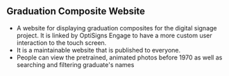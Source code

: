 ## Graduation Composite Website ##

- A website for displaying graduation composites for the digital signage project. It is linked by OptiSigns Engage to have a more custom user interaction to the touch screen. 
- It is a maintainable website that is published to everyone.
- People can view the pretrained, animated photos before 1970 as well as searching and filtering graduate's names
